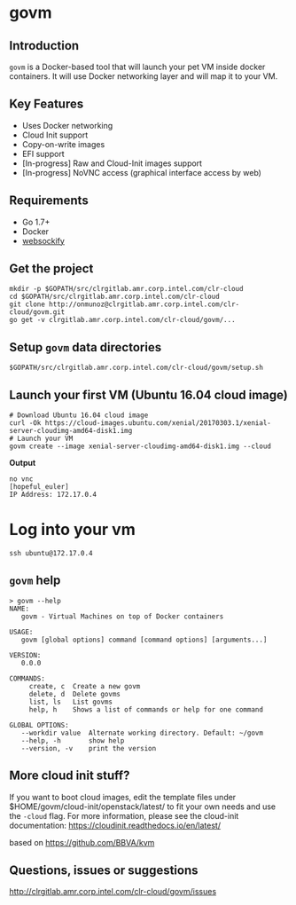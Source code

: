 # govm

Introduction
------------
``govm`` is a Docker-based tool that will launch your pet VM inside docker containers. It will use Docker networking layer and will map it to your VM.

Key Features
------------
- Uses Docker networking
- Cloud Init support
- Copy-on-write images
- EFI support
- [In-progress] Raw and Cloud-Init images support
- [In-progress] NoVNC access (graphical interface access by web)

Requirements
---------------
- Go 1.7+
- Docker
- [websockify](https://github.com/novnc/websockify)

Get the project
---------------
```
mkdir -p $GOPATH/src/clrgitlab.amr.corp.intel.com/clr-cloud
cd $GOPATH/src/clrgitlab.amr.corp.intel.com/clr-cloud
git clone http://onmunoz@clrgitlab.amr.corp.intel.com/clr-cloud/govm.git
go get -v clrgitlab.amr.corp.intel.com/clr-cloud/govm/...
```

Setup ``govm`` data directories
----------------------------------
```
$GOPATH/src/clrgitlab.amr.corp.intel.com/clr-cloud/govm/setup.sh
```

Launch your first VM (Ubuntu 16.04 cloud image)
-----------------------------------------------
```
# Download Ubuntu 16.04 cloud image
curl -Ok https://cloud-images.ubuntu.com/xenial/20170303.1/xenial-server-cloudimg-amd64-disk1.img
# Launch your VM
govm create --image xenial-server-cloudimg-amd64-disk1.img --cloud
```

**Output**
```
no vnc
[hopeful_euler]
IP Address: 172.17.0.4
```

# Log into your vm
```
ssh ubuntu@172.17.0.4
```

``govm`` help
-------------

```
> govm --help
NAME:
   govm - Virtual Machines on top of Docker containers

USAGE:
   govm [global options] command [command options] [arguments...]

VERSION:
   0.0.0

COMMANDS:
     create, c  Create a new govm
     delete, d  Delete govms
     list, ls   List govms
     help, h    Shows a list of commands or help for one command

GLOBAL OPTIONS:
   --workdir value  Alternate working directory. Default: ~/govm
   --help, -h       show help
   --version, -v    print the version
```

More cloud init stuff?
----------------------

If you want to boot cloud images, edit the template files under $HOME/govm/cloud-init/openstack/latest/ to fit your own needs and use the `-cloud` flag.
For more information, please see the cloud-init documentation: https://cloudinit.readthedocs.io/en/latest/

based on https://github.com/BBVA/kvm

Questions, issues or suggestions
--------------------------------

http://clrgitlab.amr.corp.intel.com/clr-cloud/govm/issues